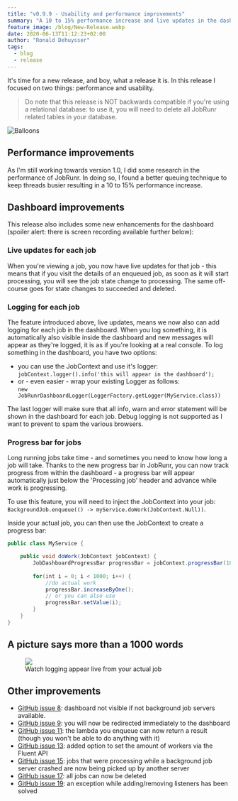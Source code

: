 ```yaml
---
title: "v0.9.9 - Usability and performance improvements"
summary: "A 10 to 15% performance increase and live updates in the dashboard"
feature_image: /blog/New-Release.webp
date: 2020-06-13T11:12:23+02:00
author: "Ronald Dehuysser"
tags:
  - blog
  - release
---
```

It's time for a new release, and boy, what a release it is. In this release I focused on two things: performance and usability.

> Do note that this release is NOT backwards compatible if you're using a relational database: to use it, you will need to delete all JobRunr related tables in your database.

![Balloons](/blog/balloons.webp)

## Performance improvements
As I'm still working towards version 1.0, I did some research in the performance of JobRunr. In doing so, I found a better queuing technique to keep threads busier resulting in a 10 to 15% performance increase.

## Dashboard improvements
This release also includes some new enhancements for the dashboard (spoiler alert: there is screen recording available further below):

### Live updates for each job
When you're viewing a job, you now have live updates for that job - this means that if you visit the details of an enqueued job, as soon as it will start processing, you will see the job state change to processing. The same off-course goes for state changes to succeeded and deleted.

### Logging for each job
The feature introduced above, live updates, means we now also can add logging for each job in the dashboard. When you log something, it is automatically also visible inside the dashboard and new messages will appear as they're logged, it is as if you're looking at a real console. To log something in the dashboard, you have two options:

- you can use the JobContext and use it's logger:<br>
`jobContext.logger().info('this will appear in the dashboard');`
- or - even easier - wrap your existing Logger as follows:<br>
`new JobRunrDashboardLogger(LoggerFactory.getLogger(MyService.class))`

The last logger will make sure that all info, warn and error statement will be shown in the dashboard for each job. Debug logging is not supported as I want to prevent to spam the various browsers.

### Progress bar for jobs
Long running jobs take time - and sometimes you need to know how long a job will take. Thanks to the new progress bar in JobRunr, you can now track progress from within the dashboard - a progress bar will appear automatically just below the 'Processing job' header and advance while work is progressing.

To use this feature, you will need to inject the JobContext into your job: `BackgroundJob.enqueue(() -> myService.doWork(JobContext.Null))`.

Inside your actual job, you can then use the JobContext to create a progress bar:

```java
public class MyService {

	public void doWork(JobContext jobContext) {
    	JobDashboardProgressBar progressBar = jobContext.progressBar(1000);
        
        for(int i = 0; i < 1000; i++) {
        	//do actual work
            progressBar.increaseByOne();
            // or you can also use
            progressBar.setValue(i);
        }
    }
}
```

## A picture says more than a 1000 words

<figure>
<img src="/documentation/job-progress.gif" class="kg-image">
<figcaption>Watch logging appear live from your actual job</figcaption>
</figure>

## Other improvements
- [GitHub issue 8](https://github.com/jobrunr/jobrunr/issues/8): dashboard not visible if not background job servers available.
- [GitHub issue 9](https://github.com/jobrunr/jobrunr/issues/9): you will now be redirected immediately to the dashboard
- [GitHub issue 11](https://github.com/jobrunr/jobrunr/issues/11): the lambda you enqueue can now return a result (though you won't be able to do anything with it)
- [GitHub issue 13](https://github.com/jobrunr/jobrunr/issues/13): added option to set the amount of workers via the Fluent API
- [GitHub issue 15](https://github.com/jobrunr/jobrunr/issues/15): jobs that were processing while a background job server crashed are now being picked up by another server
- [GitHub issue 17](https://github.com/jobrunr/jobrunr/issues/17): all jobs can now be deleted
- [GitHub issue 19](https://github.com/jobrunr/jobrunr/issues/19): an exception while adding/removing listeners has been solved